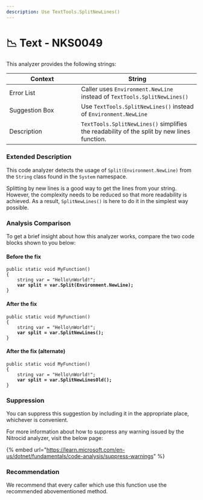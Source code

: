 ```yaml
---
description: Use TextTools.SplitNewLines()
---
```


# 📉 Text - NKS0049

This analyzer provides the following strings:

<table><thead><tr><th width="174">Context</th><th>String</th></tr></thead><tbody><tr><td>Error List</td><td>Caller uses <code>Environment.NewLine</code> instead of <code>TextTools.SplitNewLines()</code></td></tr><tr><td>Suggestion Box</td><td>Use <code>TextTools.SplitNewLines()</code> instead of <code>Environment.NewLine</code></td></tr><tr><td>Description</td><td><code>TextTools.SplitNewLines()</code> simplifies the readability of the split by new lines function.</td></tr></tbody></table>

### Extended Description

This code analyzer detects the usage of `Split(Environment.NewLine)` from the `String` class found in the `System` namespace.

Splitting by new lines is a good way to get the lines from your string. However, the complexity needs to be reduced so that more readability is achieved. As a result, `SplitNewLines()` is here to do it in the simplest way possible.

### Analysis Comparison

To get a brief insight about how this analyzer works, compare the two code blocks shown to you below:

#### Before the fix

<pre class="language-csharp" data-title="Somewhere in your mod code..." data-line-numbers><code class="lang-csharp">public static void MyFunction()
{
    string var = "Hello\nWorld!";
<strong>    var split = var.Split(Environment.NewLine);
</strong>}
</code></pre>

#### After the fix

<pre class="language-csharp" data-title="Somewhere in your mod code..." data-line-numbers><code class="lang-csharp">public static void MyFunction()
{
    string var = "Hello\nWorld!";
<strong>    var split = var.SplitNewLines();
</strong>}
</code></pre>

#### After the fix (alternate)

<pre class="language-csharp" data-title="Somewhere in your mod code" data-line-numbers><code class="lang-csharp">public static void MyFunction()
{
    string var = "Hello\nWorld!";
<strong>    var split = var.SplitNewLinesOld();
</strong>}
</code></pre>

### Suppression

You can suppress this suggestion by including it in the appropriate place, whichever is convenient.

For more information about how to suppress any warning issued by the Nitrocid analyzer, visit the below page:

{% embed url="https://learn.microsoft.com/en-us/dotnet/fundamentals/code-analysis/suppress-warnings" %}

### Recommendation

We recommend that every caller which use this function use the recommended abovementioned method.
